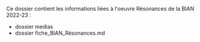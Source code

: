 Ce dossier contient les informations liées à l'oeuvre Résonances de la BIAN 2022-23 :

* dossier  medias
* dossier  fiche_BIAN_Résonances.md
